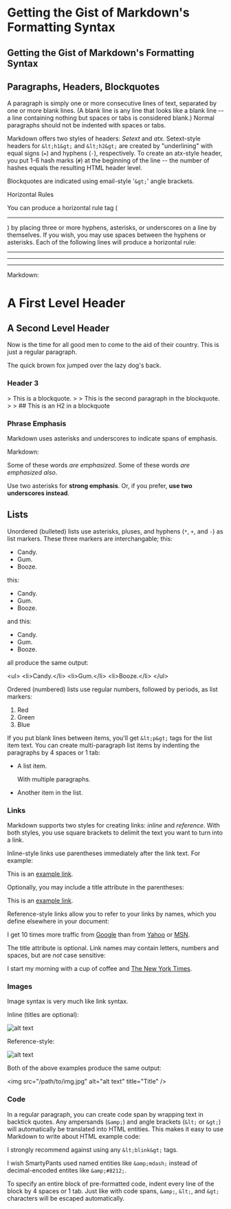 # Getting the Gist of Markdown's Formatting Syntax

Getting the Gist of Markdown's Formatting Syntax
------------------------------------------------

[s]: /projects/markdown/syntax  "Markdown Syntax"
[d]: /projects/markdown/dingus  "Markdown Dingus"
[src]: /projects/markdown/basics.text

## Paragraphs, Headers, Blockquotes ##

A paragraph is simply one or more consecutive lines of text, separated
by one or more blank lines. (A blank line is any line that looks like
a blank line -- a line containing nothing but spaces or tabs is
considered blank.) Normal paragraphs should not be indented with
spaces or tabs.

Markdown offers two styles of headers: *Setext* and *atx*.
Setext-style headers for `&lt;h1&gt;` and `&lt;h2&gt;` are created by
"underlining" with equal signs (`=`) and hyphens (`-`), respectively.
To create an atx-style header, you put 1-6 hash marks (`#`) at the
beginning of the line -- the number of hashes equals the resulting
HTML header level.

Blockquotes are indicated using email-style '`&gt;`' angle brackets.

Horizontal Rules

You can produce a horizontal rule tag (<hr />) by placing three or more hyphens, asterisks, or underscores on a line by themselves. If you wish, you may use spaces between the hyphens or asterisks. Each of the following lines will produce a horizontal rule:

* * *

***

- - -

Markdown:

A First Level Header
====================

A Second Level Header
---------------------

Now is the time for all good men to come to
the aid of their country. This is just a
regular paragraph.

The quick brown fox jumped over the lazy
dog's back.

### Header 3

&gt; This is a blockquote.
&gt;
&gt; This is the second paragraph in the blockquote.
&gt;
&gt; ## This is an H2 in a blockquote


### Phrase Emphasis ###

Markdown uses asterisks and underscores to indicate spans of emphasis.

Markdown:

Some of these words *are emphasized*.
Some of these words _are emphasized also_.

Use two asterisks for **strong emphasis**.
Or, if you prefer, __use two underscores instead__.

## Lists ##

Unordered (bulleted) lists use asterisks, pluses, and hyphens (`*`,
`+`, and `-`) as list markers. These three markers are
interchangable; this:

* Candy.
* Gum.
* Booze.

this:

+ Candy.
+ Gum.
+ Booze.

and this:

- Candy.
- Gum.
- Booze.

all produce the same output:

&lt;ul&gt;
&lt;li&gt;Candy.&lt;/li&gt;
&lt;li&gt;Gum.&lt;/li&gt;
&lt;li&gt;Booze.&lt;/li&gt;
&lt;/ul&gt;

Ordered (numbered) lists use regular numbers, followed by periods, as
list markers:

1. Red
2. Green
3. Blue

If you put blank lines between items, you'll get `&lt;p&gt;` tags for the
list item text. You can create multi-paragraph list items by indenting
the paragraphs by 4 spaces or 1 tab:

* A list item.

  With multiple paragraphs.

* Another item in the list.

### Links ###

Markdown supports two styles for creating links: *inline* and
*reference*. With both styles, you use square brackets to delimit the
text you want to turn into a link.

Inline-style links use parentheses immediately after the link text.
For example:

This is an [example link](http://example.com/).

Optionally, you may include a title attribute in the parentheses:

This is an [example link](http://example.com/ "With a Title").

Reference-style links allow you to refer to your links by names, which
you define elsewhere in your document:

I get 10 times more traffic from [Google][1] than from
[Yahoo][2] or [MSN][3].

[1]: http://google.com/        "Google"
[2]: http://search.yahoo.com/  "Yahoo Search"
[3]: http://search.msn.com/    "MSN Search"

The title attribute is optional. Link names may contain letters,
numbers and spaces, but are *not* case sensitive:

I start my morning with a cup of coffee and
[The New York Times][NY Times].

[ny times]: http://www.nytimes.com/

### Images ###

Image syntax is very much like link syntax.

Inline (titles are optional):

![alt text](/path/to/img.jpg "Title")

Reference-style:

![alt text][id]

[id]: /path/to/img.jpg "Title"

Both of the above examples produce the same output:

&lt;img src="/path/to/img.jpg" alt="alt text" title="Title" /&gt;

### Code ###

In a regular paragraph, you can create code span by wrapping text in
backtick quotes. Any ampersands (`&amp;`) and angle brackets (`&lt;` or
`&gt;`) will automatically be translated into HTML entities. This makes
it easy to use Markdown to write about HTML example code:

I strongly recommend against using any `&lt;blink&gt;` tags.

I wish SmartyPants used named entities like `&amp;mdash;`
instead of decimal-encoded entites like `&amp;#8212;`.

To specify an entire block of pre-formatted code, indent every line of
the block by 4 spaces or 1 tab. Just like with code spans, `&amp;`, `&lt;`,
and `&gt;` characters will be escaped automatically.

